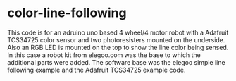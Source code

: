 # color-line-following
This code is for an adruino uno based 4 wheel/4 motor robot with a Adafruit TCS34725 color sensor and
two photoresisters mounted on the underside. Also an RGB LED is mounted on the top to show the line color being sensed.
In this case a robot kit from elegoo.com was the base to which the additional parts were added.
The software base was the elegoo simple line following example and the Adafruit TCS34725 example code.